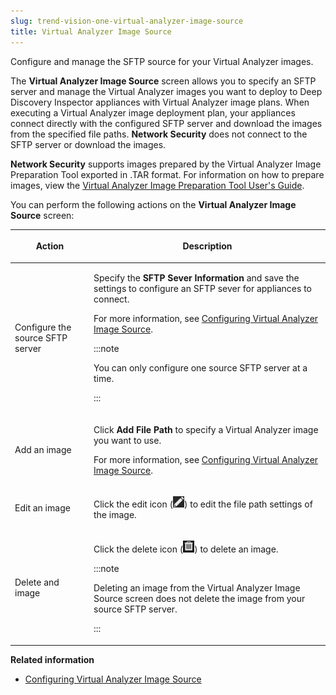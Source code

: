 ```yaml
---
slug: trend-vision-one-virtual-analyzer-image-source
title: Virtual Analyzer Image Source
---
```


Configure and manage the SFTP source for your Virtual Analyzer images.

The **Virtual Analyzer Image Source** screen allows you to specify an SFTP server and manage the Virtual Analyzer images you want to deploy to Deep Discovery Inspector appliances with Virtual Analyzer image plans. When executing a Virtual Analyzer image deployment plan, your appliances connect directly with the configured SFTP server and download the images from the specified file paths. **Network Security** does not connect to the SFTP server or download the images.

**Network Security** supports images prepared by the Virtual Analyzer Image Preparation Tool exported in .TAR format. For information on how to prepare images, view the [Virtual Analyzer Image Preparation Tool User's Guide](https://docs.trendmicro.com/en-us/documentation/virtual-analyzer-image-preparation/).

You can perform the following actions on the **Virtual Analyzer Image Source** screen:

<table>
<colgroup>
<col style="width: 25%" />
<col style="width: 75%" />
</colgroup>
<thead>
<tr>
<th><p>Action</p></th>
<th><p>Description</p></th>
</tr>
</thead>
<tbody>
<tr>
<td><p>Configure the source SFTP server</p></td>
<td><p>Specify the <strong>SFTP Sever Information</strong> and save the settings to configure an SFTP sever for appliances to connect.</p>
<p>For more information, see <a href="trend-vision-one-va-config-image-source">Configuring Virtual Analyzer Image Source</a>.</p>


:::note

<p>You can only configure one source SFTP server at a time.</p>


:::

</td>
</tr>
<tr>
<td><p>Add an image</p></td>
<td><p>Click <strong>Add File Path</strong> to specify a Virtual Analyzer image you want to use.</p>
<p>For more information, see <a href="trend-vision-one-va-config-image-source">Configuring Virtual Analyzer Image Source</a>.</p></td>
</tr>
<tr>
<td><p>Edit an image</p></td>
<td><p>Click the edit icon (<img src="./images/editIcon=71125946-2a6e-4cfa-ae3f-072292c400ae.webp" />) to edit the file path settings of the image.</p></td>
</tr>
<tr>
<td><p>Delete and image</p></td>
<td><p>Click the delete icon (<img src="./images/garbage_can_icon=GUID-20230329141313.webp" />) to delete an image.</p>


:::note

<p>Deleting an image from the Virtual Analyzer Image Source screen does not delete the image from your source SFTP server.</p>


:::

</td>
</tr>
</tbody>
</table>

**Related information**

- [Configuring Virtual Analyzer Image Source](va-config-image-source.md "Configure a source SFTP server and add images to use with Virtual Analyzer image plans.")
